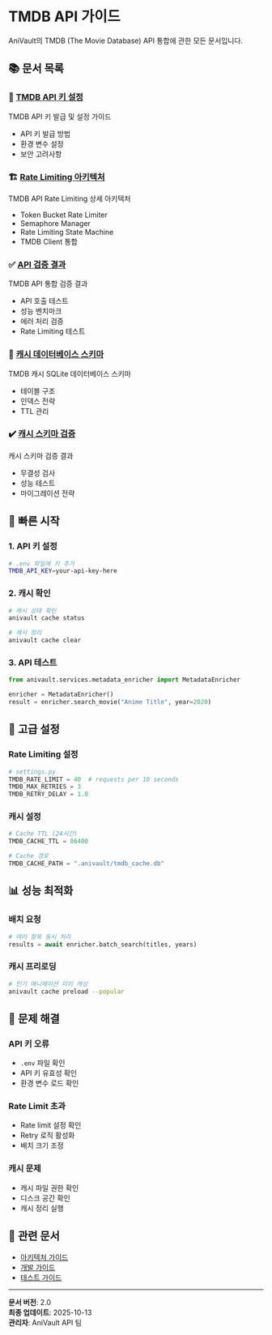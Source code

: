 # TMDB API 가이드

AniVault의 TMDB (The Movie Database) API 통합에 관한 모든 문서입니다.

## 📚 문서 목록

### 🔑 [TMDB API 키 설정](./tmdb-setup.md)
TMDB API 키 발급 및 설정 가이드
- API 키 발급 방법
- 환경 변수 설정
- 보안 고려사항

### 🏗️ [Rate Limiting 아키텍처](./tmdb-rate-limiting-architecture.md)
TMDB API Rate Limiting 상세 아키텍처
- Token Bucket Rate Limiter
- Semaphore Manager
- Rate Limiting State Machine
- TMDB Client 통합

### ✅ [API 검증 결과](./tmdb-api-validation-results.md)
TMDB API 통합 검증 결과
- API 호출 테스트
- 성능 벤치마크
- 에러 처리 검증
- Rate Limiting 테스트

### 💾 [캐시 데이터베이스 스키마](./tmdb_cache_db_schema.md)
TMDB 캐시 SQLite 데이터베이스 스키마
- 테이블 구조
- 인덱스 전략
- TTL 관리

### ✔️ [캐시 스키마 검증](./tmdb_cache_db_schema_validation.md)
캐시 스키마 검증 결과
- 무결성 검사
- 성능 테스트
- 마이그레이션 전략

## 🚀 빠른 시작

### 1. API 키 설정
```bash
# .env 파일에 키 추가
TMDB_API_KEY=your-api-key-here
```

### 2. 캐시 확인
```bash
# 캐시 상태 확인
anivault cache status

# 캐시 정리
anivault cache clear
```

### 3. API 테스트
```python
from anivault.services.metadata_enricher import MetadataEnricher

enricher = MetadataEnricher()
result = enricher.search_movie("Anime Title", year=2020)
```

## 🔧 고급 설정

### Rate Limiting 설정
```python
# settings.py
TMDB_RATE_LIMIT = 40  # requests per 10 seconds
TMDB_MAX_RETRIES = 3
TMDB_RETRY_DELAY = 1.0
```

### 캐시 설정
```python
# Cache TTL (24시간)
TMDB_CACHE_TTL = 86400

# Cache 경로
TMDB_CACHE_PATH = ".anivault/tmdb_cache.db"
```

## 📊 성능 최적화

### 배치 요청
```python
# 여러 항목 동시 처리
results = await enricher.batch_search(titles, years)
```

### 캐시 프리로딩
```bash
# 인기 애니메이션 미리 캐싱
anivault cache preload --popular
```

## 🐛 문제 해결

### API 키 오류
- `.env` 파일 확인
- API 키 유효성 확인
- 환경 변수 로드 확인

### Rate Limit 초과
- Rate limit 설정 확인
- Retry 로직 활성화
- 배치 크기 조정

### 캐시 문제
- 캐시 파일 권한 확인
- 디스크 공간 확인
- 캐시 정리 실행

## 🔗 관련 문서

- [아키텍처 가이드](../architecture/ARCHITECTURE_ANIVAULT.md)
- [개발 가이드](../guides/development.md)
- [테스트 가이드](../testing/README.md)

---

**문서 버전**: 2.0  
**최종 업데이트**: 2025-10-13  
**관리자**: AniVault API 팀

